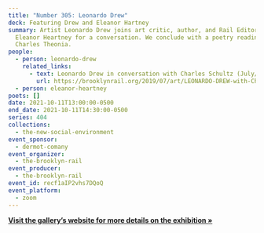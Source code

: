 ```yaml
---
title: "Number 305: Leonardo Drew"
deck: Featuring Drew and Eleanor Hartney
summary: Artist Leonardo Drew joins art critic, author, and Rail Editor-at-Large
  Eleanor Heartney for a conversation. We conclude with a poetry reading by
  Charles Theonia.
people:
  - person: leonardo-drew
    related_links:
      - text: Leonardo Drew in conversation with Charles Schultz (July/August 2019)
        url: https://brooklynrail.org/2019/07/art/LEONARDO-DREW-with-Charles-Schultz
  - person: eleanor-heartney
poets: []
date: 2021-10-11T13:00:00-0500
end_date: 2021-10-11T14:30:00-0500
series: 404
collections:
  - the-new-social-environment
event_sponsor:
  - dermot-comany
event_organizer:
  - the-brooklyn-rail
event_producer:
  - the-brooklyn-rail
event_id: recf1aIP2vhs7DQoQ
event_platform:
  - zoom
---
```

**[Visit the gallery’s website for more details on the exhibition »](https://www.galerielelong.com/exhibitions/leonardo-drew2)**